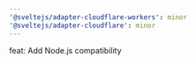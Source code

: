 ```yaml
---
'@sveltejs/adapter-cloudflare-workers': minor
'@sveltejs/adapter-cloudflare': minor
---
```


feat: Add Node.js compatibility

